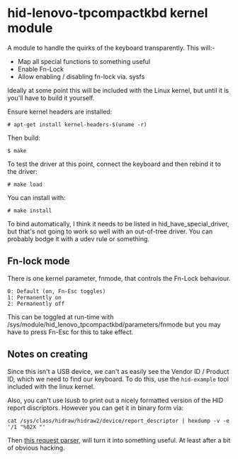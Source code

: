 hid-lenovo-tpcompactkbd kernel module
=====================================

A module to handle the quirks of the keyboard transparently. This will:-

* Map all special functions to something useful
* Enable Fn-Lock
* Allow enabling / disabling fn-lock via. sysfs

Ideally at some point this will be included with the Linux kernel, but until it
is you'll have to build it yourself.

Ensure kernel headers are installed:

    # apt-get install kernel-headers-$(uname -r)

Then build:

    $ make

To test the driver at this point, connect the keyboard and then rebind it to
the driver:

    # make load

You can install with:

    # make install

To bind automatically, I think it needs to be listed in hid_have_special_driver,
but that's not going to work so well with an out-of-tree driver. You can
probably bodge it with a udev rule or something.

Fn-lock mode
------------

There is one kernel parameter, fnmode, that controls the Fn-Lock behaviour.

    0: Default (on, Fn-Esc toggles)
    1: Permanently on
    2: Permanently off

This can be toggled at run-time with /sys/module/hid_lenovo_tpcompactkbd/parameters/fnmode
but you may have to press Fn-Esc for this to take effect.

Notes on creating
-----------------

Since this isn't a USB device, we can't as easily see the Vendor ID / Product
ID, which we need to find our keyboard. To do this, use the ``hid-example``
tool included with the linux kernel.

Also, you can't use lsusb to print out a nicely formatted version of the HID
report discriptors. However you can get it in binary form via:

    cat /sys/class/hidraw/hidraw2/device/report_descriptor | hexdump -v -e '/1 "%02X "'

Then [this request parser](http://www.frank-zhao.com/usb_desc_req_parser), will
turn it into something useful. At least after a bit of obvious hacking.
